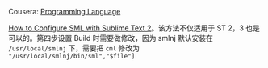 Cousera: [Programming Language](https://class.coursera.org/proglang-2012-001/lecture)

[How to Configure SML with Sublime Text 2](http://stackoverflow.com/questions/2036744/ml-ide-and-compiler-for-windows-or-linux-or-mac)。该方法不仅适用于 ST 2，3 也是可以的。第四步设置 Build 时需要做修改，因为 smlnj 默认安装在 `/usr/local/smlnj` 下，需要把 `cml` 修改为 `"/usr/local/smlnj/bin/sml","$file"]`
